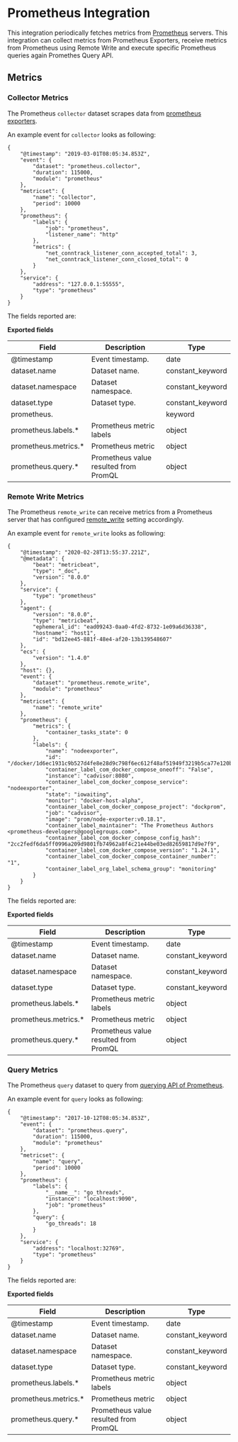 # Prometheus Integration

This integration periodically fetches metrics from [Prometheus](https://prometheus.io/) servers.
This integration can collect metrics from Prometheus Exporters, receive metrics from Prometheus using Remote Write
and execute specific Prometheus queries again Promethes Query API.

## Metrics

### Collector Metrics

The Prometheus `collector` dataset scrapes data from [prometheus exporters](https://prometheus.io/docs/instrumenting/exporters/).

An example event for `collector` looks as following:

```$json
{
    "@timestamp": "2019-03-01T08:05:34.853Z",
    "event": {
        "dataset": "prometheus.collector",
        "duration": 115000,
        "module": "prometheus"
    },
    "metricset": {
        "name": "collector",
        "period": 10000
    },
    "prometheus": {
        "labels": {
            "job": "prometheus",
            "listener_name": "http"
        },
        "metrics": {
            "net_conntrack_listener_conn_accepted_total": 3,
            "net_conntrack_listener_conn_closed_total": 0
        }
    },
    "service": {
        "address": "127.0.0.1:55555",
        "type": "prometheus"
    }
}
```

The fields reported are:

**Exported fields**

| Field | Description | Type |
|---|---|---|
| @timestamp | Event timestamp. | date |
| dataset.name | Dataset name. | constant_keyword |
| dataset.namespace | Dataset namespace. | constant_keyword |
| dataset.type | Dataset type. | constant_keyword |
| prometheus. |  | keyword |
| prometheus.labels.* | Prometheus metric labels | object |
| prometheus.metrics.* | Prometheus metric | object |
| prometheus.query.* | Prometheus value resulted from PromQL | object |



### Remote Write Metrics

The Prometheus `remote_write` can receive metrics from a Prometheus server that
has configured [remote_write](https://prometheus.io/docs/prometheus/latest/configuration/configuration/#remote_write)
setting accordingly.

An example event for `remote_write` looks as following:

```$json
{
    "@timestamp": "2020-02-28T13:55:37.221Z",
    "@metadata": {
        "beat": "metricbeat",
        "type": "_doc",
        "version": "8.0.0"
    },
    "service": {
        "type": "prometheus"
    },
    "agent": {
        "version": "8.0.0",
        "type": "metricbeat",
        "ephemeral_id": "ead09243-0aa0-4fd2-8732-1e09a6d36338",
        "hostname": "host1",
        "id": "bd12ee45-881f-48e4-af20-13b139548607"
    },
    "ecs": {
        "version": "1.4.0"
    },
    "host": {},
    "event": {
        "dataset": "prometheus.remote_write",
        "module": "prometheus"
    },
    "metricset": {
        "name": "remote_write"
    },
    "prometheus": {
        "metrics": {
            "container_tasks_state": 0
        },
        "labels": {
            "name": "nodeexporter",
            "id": "/docker/1d6ec1931c9b527d4fe8e28d9c798f6ec612f48af51949f3219b5ca77e120b10",
            "container_label_com_docker_compose_oneoff": "False",
            "instance": "cadvisor:8080",
            "container_label_com_docker_compose_service": "nodeexporter",
            "state": "iowaiting",
            "monitor": "docker-host-alpha",
            "container_label_com_docker_compose_project": "dockprom",
            "job": "cadvisor",
            "image": "prom/node-exporter:v0.18.1",
            "container_label_maintainer": "The Prometheus Authors <prometheus-developers@googlegroups.com>",
            "container_label_com_docker_compose_config_hash": "2cc2fedf6da5ff0996a209d9801fb74962a8f4c21e44be03ed82659817d9e7f9",
            "container_label_com_docker_compose_version": "1.24.1",
            "container_label_com_docker_compose_container_number": "1",
            "container_label_org_label_schema_group": "monitoring"
        }
    }
}
```

The fields reported are:

**Exported fields**

| Field | Description | Type |
|---|---|---|
| @timestamp | Event timestamp. | date |
| dataset.name | Dataset name. | constant_keyword |
| dataset.namespace | Dataset namespace. | constant_keyword |
| dataset.type | Dataset type. | constant_keyword |
| prometheus.labels.* | Prometheus metric labels | object |
| prometheus.metrics.* | Prometheus metric | object |
| prometheus.query.* | Prometheus value resulted from PromQL | object |



### Query Metrics

The Prometheus `query` dataset to query from [querying API of Prometheus](https://prometheus.io/docs/prometheus/latest/querying/api/#expression-queries).

An example event for `query` looks as following:

```$json
{
    "@timestamp": "2017-10-12T08:05:34.853Z",
    "event": {
        "dataset": "prometheus.query",
        "duration": 115000,
        "module": "prometheus"
    },
    "metricset": {
        "name": "query",
        "period": 10000
    },
    "prometheus": {
        "labels": {
            "__name__": "go_threads",
            "instance": "localhost:9090",
            "job": "prometheus"
        },
        "query": {
            "go_threads": 18
        }
    },
    "service": {
        "address": "localhost:32769",
        "type": "prometheus"
    }
}
```

The fields reported are:

**Exported fields**

| Field | Description | Type |
|---|---|---|
| @timestamp | Event timestamp. | date |
| dataset.name | Dataset name. | constant_keyword |
| dataset.namespace | Dataset namespace. | constant_keyword |
| dataset.type | Dataset type. | constant_keyword |
| prometheus.labels.* | Prometheus metric labels | object |
| prometheus.metrics.* | Prometheus metric | object |
| prometheus.query.* | Prometheus value resulted from PromQL | object |
